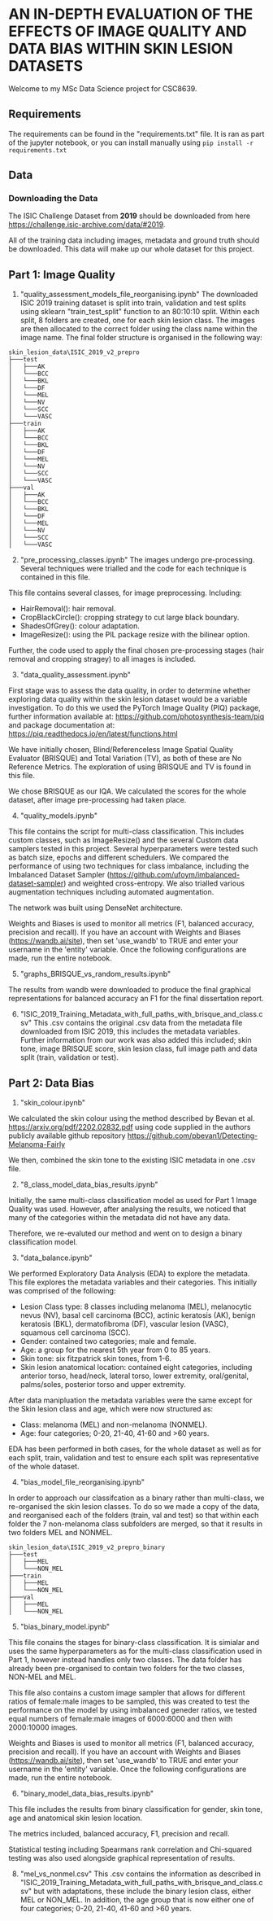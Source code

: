 # AN IN-DEPTH EVALUATION OF THE EFFECTS OF IMAGE QUALITY AND DATA BIAS WITHIN SKIN LESION DATASETS
Welcome to my MSc Data Science project for CSC8639.

## Requirements

The requirements can be found in the "requirements.txt" file.
It is ran as part of the jupyter notebook, or you can install manually using `pip install -r requirements.txt`

## Data

### Downloading the Data

The ISIC Challenge Dataset from **2019** should be downloaded from here https://challenge.isic-archive.com/data/#2019.

All of the training data including images, metadata and ground truth should be downloaded. This data will make up our whole dataset for this project.


## Part 1: Image Quality

1. "quality_assessment_models_file_reorganising.ipynb"
The downloaded ISIC 2019 training dataset is split into train, validation and test splits using sklearn "train_test_split" function to an 80:10:10 split. Within each split, 8 folders are created, one for each skin lesion class. The images are then allocated to the correct folder using the class name within the image name. The final folder structure is organised in the following way:

```
skin_lesion_data\ISIC_2019_v2_prepro
├───test
│   ├───AK
│   └───BCC
│   └───BKL
│   └───DF
│   └───MEL
│   └───NV
│   └───SCC
│   └───VASC
├───train
│   ├───AK
│   └───BCC
│   └───BKL
│   └───DF
│   └───MEL
│   └───NV
│   └───SCC
│   └───VASC
├───val
│   ├───AK
│   └───BCC
│   └───BKL
│   └───DF
│   └───MEL
│   └───NV
│   └───SCC
│   └───VASC
```


2. "pre_processing_classes.ipynb"
The images undergo pre-processing. Several techniques were trialled and the code for each technique is contained in this file.

This file contains several classes, for image preprocessing. Including:
- HairRemoval(): hair removal.
- CropBlackCircle(): cropping strategy to cut large black boundary.
- ShadesOfGrey(): colour adaptation.
- ImageResize(): using the PIL package resize with the bilinear option.

Further, the code used to apply the final chosen pre-processing stages (hair removal and cropping stragey) to all images is included.

3. "data_quality_assessment.ipynb"

First stage was to assess the data quality, in order to determine whether exploring data quality within the skin lesion dataset would be a variable investigation. To do this we used the PyTorch Image Quality (PIQ) package, further information available at: https://github.com/photosynthesis-team/piq and package documentation at: https://piq.readthedocs.io/en/latest/functions.html

We have initially chosen, Blind/Referenceless Image Spatial Quality Evaluator (BRISQUE) and Total Variation (TV), as both of these are No Reference Metrics. The exploration of using BRISQUE and TV is found in this file.

We chose BRISQUE as our IQA. We calculated the scores for the whole dataset, after image pre-processing had taken place.

4. "quality_models.ipynb"

This file contains the script for multi-class classification. This includes custom classes, such as ImageResize() and the several Custom data samplers tested in this project.
Several hyperparameters were tested such as batch size, epochs and different schedulers.
We compared the performance of using two techniques for class imbalance, including the Imbalanced Dataset Sampler (https://github.com/ufoym/imbalanced-dataset-sampler) and weighted cross-entropy.
We also trialled various augmentation techniques including automated augmentation.

The network was built using DenseNet architecture.

Weights and Biases is used to monitor all metrics (F1, balanced accuracy, precision and recall).
If you have an account with Weights and Biases (https://wandb.ai/site), then set 'use_wandb' to TRUE and enter your username in the 'entity' variable. Once the following configurations are made, run the entire notebook.

5. "graphs_BRISQUE_vs_random_results.ipynb"

The results from wandb were downloaded to produce the final graphical representations for balanced accuracy an F1 for the final dissertation report.

6. "ISIC_2019_Training_Metadata_with_full_paths_with_brisque_and_class.csv"
This .csv contains the original .csv data from the metadata file downloaded from ISIC 2019, this includes the metadata variables.
Further information from our work was also added this included; skin tone, image BRISQUE score, skin lesion class, full image path and data split (train, validation or test).


## Part 2: Data Bias

1. "skin_colour.ipynb"

 We calculated the skin colour using the method described by Bevan et al.  https://arxiv.org/pdf/2202.02832.pdf using code supplied in the authors publicly available github repository https://github.com/pbevan1/Detecting-Melanoma-Fairly

 We then, combined the skin tone to the existing ISIC metadata in one .csv file.

2. "8_class_model_data_bias_results.ipynb"

Initially, the same multi-class classification model as used for Part 1 Image Quality was used. However, after analysing the results, we noticed that many of the categories within the metadata did not have any data.

Therefore, we re-evaluted our method and went on to design a binary classification model.

3. "data_balance.ipynb"

We performed Exploratory Data Analysis (EDA) to explore the metadata. This file explores the metadata variables and their categories. This initially was comprised of the following:

- Lesion Class type: 8 classes including melanoma (MEL), melanocytic nevus (NV), basal cell carcinoma (BCC), actinic keratosis (AK), benign keratosis (BKL), dermatofibroma (DF), vascular lesion (VASC), squamous cell carcinoma (SCC).
- Gender: contained two categories; male and female.
- Age: a group for the nearest 5th year from 0 to 85 years.
- Skin tone: six fitzpatrick skin tones, from 1-6.
- Skin lesion anatomical location: contained eight categories, including anterior torso, head/neck, lateral torso, lower extremity, oral/genital, palms/soles, posterior torso and upper extremity.

After data manipluation the metadata variables were the same except for the Skin lesion class and age, which were now structured as:

- Class: melanoma (MEL) and non-melanoma (NONMEL).
- Age: four categories; 0-20, 21-40, 41-60 and >60 years.

EDA has been performed in both cases, for the whole dataset as well as for each split, train, validation and test to ensure each split was representative of the whole dataset.

4. "bias_model_file_reorganising.ipynb"

In order to approach our classifcation as a binary rather than multi-class, we re-organised the skin lesion classes.
To do so we made a copy of the data, and reorganised each of the folders (train, val and test) so that within each folder the 7 non-melanoma class subfolders are merged, so that it results in two folders MEL and NONMEL.

```
skin_lesion_data\ISIC_2019_v2_prepro_binary
├───test
│   ├───MEL
│   └───NON_MEL
├───train
│   ├───MEL
│   └───NON_MEL
├───val
│   ├───MEL
│   └───NON_MEL
```

5. "bias_binary_model.ipynb"

This file conains the stages for binary-class classification. It is simialar and uses the same hyperparameters as for the multi-class classification used in Part 1, however instead handles only two classes. The data folder has already been pre-organised to contain two folders for the two classes, NON-MEL and MEL.

This file also contains a custom image sampler that allows for different ratios of female:male images to be sampled, this was created to test the performance on the model by using imbalanced geneder ratios, we tested equal numbers of female:male images of 6000:6000 and then with 2000:10000 images.

Weights and Biases is used to monitor all metrics (F1, balanced accuracy, precision and recall).
If you have an account with Weights and Biases (https://wandb.ai/site), then set 'use_wandb' to TRUE and enter your username in the 'entity' variable. Once the following configurations are made, run the entire notebook.

6. "binary_model_data_bias_results.ipynb"

This file includes the results from binary classification for gender, skin tone, age and anatomical skin lesion location.

The metrics included, balanced accuracy, F1, precision and recall.

Statistical testing including Spearmans rank correlation and Chi-squared testing was also used alongside graphical representation of results.

8. "mel_vs_nonmel.csv"
This .csv contains the information as described in "ISIC_2019_Training_Metadata_with_full_paths_with_brisque_and_class.csv" but with adaptations, these include the binary lesion class, either MEL or NON_MEL. In addition, the age group that is now either one of four categories; 0-20, 21-40, 41-60 and >60 years.
